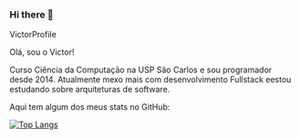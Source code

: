 ### Hi there 👋

<!--
**reisvictor1/reisvictor1** is a ✨ _special_ ✨ repository because its `README.md` (this file) appears on your GitHub profile.

Here are some ideas to get you started:

- 🔭 I’m currently working on ...
- 🌱 I’m currently learning ...
- 👯 I’m looking to collaborate on ...
- 🤔 I’m looking for help with ...
- 💬 Ask me about ...
- 📫 How to reach me: ...
- 😄 Pronouns: ...
- ⚡ Fun fact: ...
-->

VictorProfile

Olá, sou o Victor!

Curso Ciência da Computação na USP São Carlos e sou programador desde 2014. Atualmente mexo mais com desenvolvimento Fullstack eestou estudando sobre arquiteturas de software.

Aqui tem algum dos meus stats no GitHub: 

[![Top Langs](https://github-readme-stats.vercel.app/api/top-langs/?username=reisvictor1)](https://github.com/reisvictor1/reisvictor1)
